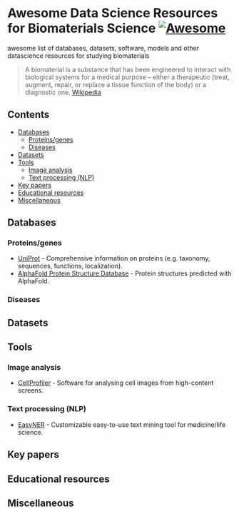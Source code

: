 # Awesome Data Science Resources for Biomaterials Science [![Awesome](https://awesome.re/badge.svg)](https://awesome.re)
awesome list of databases, datasets, software, models and other datascience resources for studying biomaterials

>A biomaterial is a substance that has been engineered to interact with biological systems for a medical purpose – 
>either a therapeutic (treat, augment, repair, or replace a tissue function of the body) or a diagnostic one.
>[Wikipedia](https://en.wikipedia.org/wiki/Biomaterial)

## Contents
- [Databases](#databases)
  - [Proteins/genes](#proteins-genes)
  - [Diseases](#disease)
- [Datasets](#datasets)
- [Tools](#tools)
  - [Image analysis](#image-analysis)
  - [Text processing (NLP)](#text-processing-(nlp))
- [Key papers](#key-papers)
- [Educational resources](#educational-resources)
- [Miscellaneous](#miscellaneous)

## Databases
### Proteins/genes
- [UniProt](https://www.uniprot.org/) - Comprehensive information on proteins (e.g. taxonomy, sequences, functions, localization).
- [AlphaFold Protein Structure Database](https://alphafold.ebi.ac.uk/) - Protein structures predicted with AlphaFold.
### Diseases
## Datasets
## Tools
### Image analysis
- [CellProfiler](https://cellprofiler.org/) - Software for analysing cell images from high-content screens.
### Text processing (NLP)
- [EasyNER](https://github.com/Aitslab/EasyNER) - Customizable easy-to-use text mining tool for medicine/life science.
## Key papers
## Educational resources
## Miscellaneous
